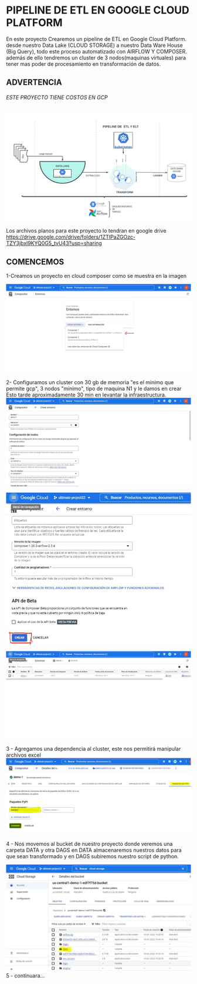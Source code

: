 # PIPELINE DE ETL EN GOOGLE CLOUD PLATFORM
En este proyecto Crearemos un pipeline de ETL en Google Cloud Platform.
desde nuestro Data Lake (CLOUD STORAGE) a nuestro Data Ware House (Big Query), todo este proceso automatizado con AIRFLOW Y COMPOSER. además de ello tendremos un cluster
de 3 nodos(maquinas virtuales) para tener mas poder de procesamiento en transformación de datos. 
## ADVERTENCIA 
###### ESTE PROYECTO TIENE COSTOS EN GCP
![](https://github.com/GianArthas/pipeline_etl_on-gcp/blob/main/capturas/pipeline%20etl%20en%20gcp.jpeg?raw=true)

Los archivos planos para este proyecto lo tendran en google drive
https://drive.google.com/drive/folders/1ZTIPaZGOzc-TZY3jbxl9KYQ0G5_tvU43?usp=sharing

## COMENCEMOS
1-Creamos un proyecto en cloud composer como se muestra en la imagen

![](https://github.com/GianArthas/pipeline_etl_on-gcp/blob/main/capturas/pagina%20compositor.JPG?raw=true)

2- Configuramos un cluster con 30 gb de memoria "es el minimo que permite gcp", 3 nodos "minimo", tipo de maquina N1  y le damos en crear
 Esto tarde aproximadamente 30 min en levantar la infraestructura.
 ![](https://github.com/GianArthas/pipeline_etl_on-gcp/blob/main/capturas/configuracion%20cluster.JPG?raw=true)

![](https://github.com/GianArthas/pipeline_etl_on-gcp/blob/main/capturas/configuracion%20cluster%202.JPG?raw=true)

![](https://github.com/GianArthas/pipeline_etl_on-gcp/blob/main/capturas/30%20min%20aprox.JPG?raw=true)

3 - Agregamos una dependencia al cluster, este nos permitirá manipular archivos excel
![](https://github.com/GianArthas/pipeline_etl_on-gcp/blob/main/capturas/dependencias.JPG?raw=true)

4 - Nos movemos al bucket de nuestro proyecto donde veremos una carpeta DATA y otra DAGS
    en DATA almacenaremos nuestros datos para que sean transformado y en DAGS subiremos nuestro script de python.
 
![](https://github.com/GianArthas/pipeline_etl_on-gcp/blob/main/capturas/cloud%20storage%20data.JPG?raw=true)
5 - continuara...



